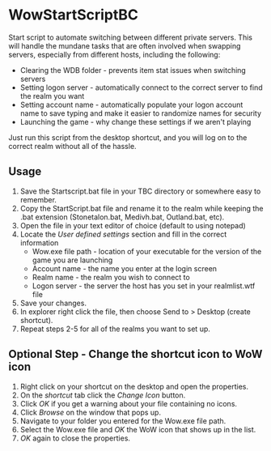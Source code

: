 # **WowStartScriptBC**

Start script to automate switching between different private servers. This will handle the mundane tasks that are often involved when swapping servers, especially from different hosts, including the following:
- Clearing the WDB folder - prevents item stat issues when switching servers
- Setting logon server - automatically connect to the correct server to find the realm you want
- Setting account name - automatically populate your logon account name to save typing and make it easier to randomize names for security
- Launching the game - why change these settings if we aren't playing

Just run this script from the desktop shortcut, and you will log on to the correct realm without all of the hassle.

## Usage
1. Save the Startscript.bat file in your TBC directory or somewhere easy to remember.
2. Copy the StartScript.bat file and rename it to the realm while keeping the .bat extension (Stonetalon.bat, Medivh.bat, Outland.bat, etc).
2. Open the file in your text editor of choice (default to using notepad)
3. Locate the *User defined settings* section and fill in the correct information
    - Wow.exe file path - location of your executable for the version of the game you are launching
    - Account name - the name you enter at the login screen
    - Realm name - the realm you wish to connect to
    - Logon server - the server the host has you set in your realmlist.wtf file
4. Save your changes.
5. In explorer right click the file, then choose Send to > Desktop (create shortcut).
6. Repeat steps 2-5 for all of the realms you want to set up.

## Optional Step - Change the shortcut icon to WoW icon
1. Right click on your shortcut on the desktop and open the properties.
2. On the *shortcut* tab click the *Change Icon* button.
3. Click *OK* if you get a warning about your file containing no icons.
4. Click *Browse* on the window that pops up.
5. Navigate to your folder you entered for the Wow.exe file path.
6. Select the Wow.exe file and *OK* the WoW icon that shows up in the list.
7. *OK* again to close the properties.
